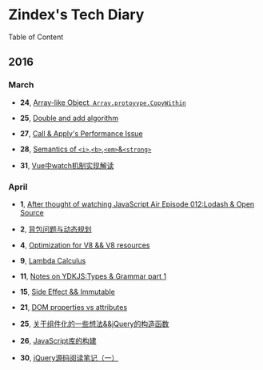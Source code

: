 # Zindex's Tech Diary

Table of Content

## 2016

### March

+ **24**, [Array-like Object, `Array.protoyype.CopyWithin`](http://zxc0328.github.io/diary/2016/03/2016-03-24.html)

+ **25**, [Double and add algorithm](http://zxc0328.github.io/diary/2016/03/2016-03-25.html)

+ **27**, [Call & Apply's Performance Issue](http://zxc0328.github.io/diary/2016/03/2016-03-27.html)

+ **28**, [Semantics of `<i>`,`<b>`,`<em>`&`<strong>`](http://zxc0328.github.io/diary/2016/03/2016-03-28.html)

+ **31**, [Vue中watch机制实现解读](http://zxc0328.github.io/diary/2016/03/2016-03-31.html)

### April

+ **1**, [After thought of watching JavaScript Air Episode 012:Lodash & Open Source](http://zxc0328.github.io/diary/2016/04/2016-04-01.html)

+ **2**, [背包问题与动态规划](http://zxc0328.github.io/diary/2016/04/2016-04-02.html)
+ **4**, [Optimization for V8 && V8 resources](http://zxc0328.github.io/diary/2016/04/2016-04-04.html)
+ **9**, [Lambda Calculus](http://zxc0328.github.io/diary/2016/04/2016-04-09.html)
+ **11**, [Notes on YDKJS:Types & Grammar part 1](http://zxc0328.github.io/diary/2016/04/2016-04-11.html)
+ **15**, [Side Effect && Immutable](http://zxc0328.github.io/diary/2016/04/2016-04-15.html)
+ **21**, [DOM properties vs attributes](http://zxc0328.github.io/diary/2016/04/2016-04-21.html)
+ **25**, [关于组件化的一些想法&&jQuery的构造函数](http://zxc0328.github.io/diary/2016/04/2016-04-25.html)
+ **26**, [JavaScript库的构建](http://zxc0328.github.io/diary/2016/04/2016-04-26.html)
+ **30**, [jQuery源码阅读笔记（一）](http://zxc0328.github.io/diary/2016/04/2016-04-30.html)
